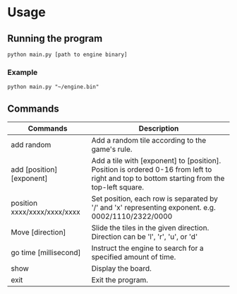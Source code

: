 # Usage
## Running the program
```
python main.py [path to engine binary]
```
### Example 
```
python main.py "~/engine.bin"
```
## Commands
| Commands                     | Description                                                                                                                                |
|------------------------------|--------------------------------------------------------------------------------------------------------------------------------------------|
| add random                   | Add a random tile according to the game's rule.                                                                                            |
| add [position] [exponent]    | Add a tile with [exponent] to [position]. Position is ordered 0-16 from left to right and top to bottom starting from the top-left square. |
| position xxxx/xxxx/xxxx/xxxx | Set position, each row is separated by '/' and 'x' representing exponent. e.g. 0002/1110/2322/0000                                         |
| Move [direction]             | Slide the tiles in the given direction. Direction can be 'l', 'r', 'u', or 'd'                                                             |
| go time [millisecond]        | Instruct the engine to search for a specified amount of time.                                                                              |
| show                         | Display the board.                                                                                                                         |
| exit                         | Exit the program.                                                                                                                          |

